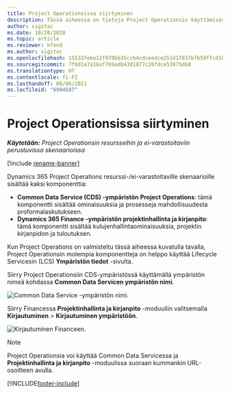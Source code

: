 ```yaml
---
title: Project Operationsissa siirtyminen
description: Tässä aiheessa on tietoja Project Operationsin käyttämisestä Lifecycle Servicesessa.
author: sigitac
ms.date: 10/28/2020
ms.topic: article
ms.reviewer: kfend
ms.author: sigitac
ms.openlocfilehash: 15533febe12f970bb35ccb4cdceedce251d1f837bfb59ffcd10e633eec1a3a92
ms.sourcegitcommit: 7f8d1e7a16af769adb43d1877c28fdce53975db8
ms.translationtype: HT
ms.contentlocale: fi-FI
ms.lasthandoff: 08/06/2021
ms.locfileid: "6994587"
---
```

# <a name="navigate-project-operations"></a>Project Operationsissa siirtyminen

_**Käytetään:** Project Operationsin resursseihin ja ei-varastoitaviin perustuvissa skenaarioissa_

[!include [rename-banner](~/includes/cc-data-platform-banner.md)]

Dynamics 365 Project Operations resurssi-/ei-varastoitaville skenaarioille sisältää kaksi komponenttia: 

 - **Common Data Service (CDS) -ympäristön Project Operations**: tämä komponentti sisältää ominaisuuksia ja prosesseja mahdollisuudesta proformalaskutukseen. 
 - **Dynamics 365 Finance -ympäristön projektinhallinta ja kirjanpito**: tämä komponentti sisältää kulujenhallintaominaisuuksia, projektin kirjanpidon ja tuloutuksen. 

Kun Project Operations on valmisteltu tässä aiheessa kuvatulla tavalla, Project Operationsin molempia komponentteja on helppo käyttää Lifecycle Servicesin (LCS) **Ympäristön tiedot** -sivulta.  

Siirry Project Operationsiin CDS-ympäristössä käyttämällä ympäristön nimeä kohdassa **Common Data Servicen ympäristön nimi**. 

  ![Common Data Service -ympäristön nimi.](./media/environment-name.PNG)

Siirry Financessa **Projektinhallinta ja kirjanpito** -moduuliin valitsemalla **Kirjautuminen** > **Kirjautuminen ympäristöön**.  

   ![Kirjautuminen Financeen.](./media/environment-login.PNG)

> [!NOTE]
> Project Operationsia voi käyttää Common Data Servicessa ja **Projektinhallinta ja kirjanpito** -moduulissa suoraan kummankin URL-osoitteen avulla. 


[!INCLUDE[footer-include](../includes/footer-banner.md)]